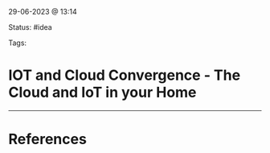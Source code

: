 29-06-2023 @ 13:14

Status: #idea

Tags: 

# IOT and Cloud Convergence - The Cloud and IoT in your Home



---
# References
